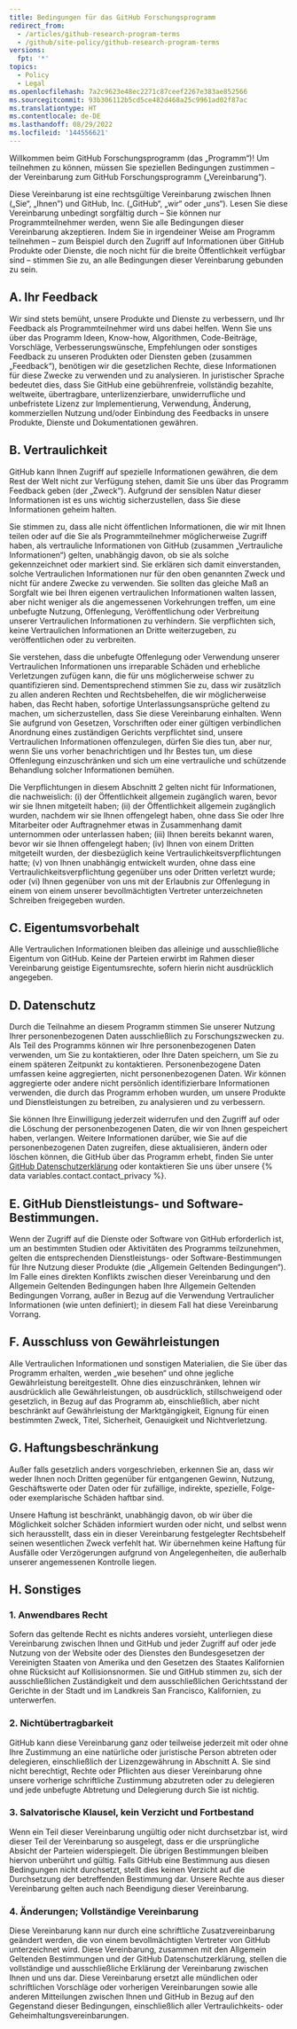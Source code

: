 ```yaml
---
title: Bedingungen für das GitHub Forschungsprogramm
redirect_from:
  - /articles/github-research-program-terms
  - /github/site-policy/github-research-program-terms
versions:
  fpt: '*'
topics:
  - Policy
  - Legal
ms.openlocfilehash: 7a2c9623e48ec2271c87ceef2267e383ae852566
ms.sourcegitcommit: 93b306112b5cd5ce482d468a25c9961ad02f87ac
ms.translationtype: HT
ms.contentlocale: de-DE
ms.lasthandoff: 08/29/2022
ms.locfileid: '144556621'
---
```

Willkommen beim GitHub Forschungsprogramm (das „Programm“)! Um teilnehmen zu können, müssen Sie speziellen Bedingungen zustimmen – der Vereinbarung zum GitHub Forschungsprogramm („Vereinbarung“).

Diese Vereinbarung ist eine rechtsgültige Vereinbarung zwischen Ihnen („Sie“, „Ihnen”) und GitHub, Inc. („GitHub“, „wir“ oder „uns“). Lesen Sie diese Vereinbarung unbedingt sorgfältig durch – Sie können nur Programmteilnehmer werden, wenn Sie alle Bedingungen dieser Vereinbarung akzeptieren. Indem Sie in irgendeiner Weise am Programm teilnehmen – zum Beispiel durch den Zugriff auf Informationen über GitHub Produkte oder Dienste, die noch nicht für die breite Öffentlichkeit verfügbar sind – stimmen Sie zu, an alle Bedingungen dieser Vereinbarung gebunden zu sein.

## A. Ihr Feedback

Wir sind stets bemüht, unsere Produkte und Dienste zu verbessern, und Ihr Feedback als Programmteilnehmer wird uns dabei helfen. Wenn Sie uns über das Programm Ideen, Know-how, Algorithmen, Code-Beiträge, Vorschläge, Verbesserungswünsche, Empfehlungen oder sonstiges Feedback zu unseren Produkten oder Diensten geben (zusammen „Feedback“), benötigen wir die gesetzlichen Rechte, diese Informationen für diese Zwecke zu verwenden und zu analysieren. In juristischer Sprache bedeutet dies, dass Sie GitHub eine gebührenfreie, vollständig bezahlte, weltweite, übertragbare, unterlizenzierbare, unwiderrufliche und unbefristete Lizenz zur Implementierung, Verwendung, Änderung, kommerziellen Nutzung und/oder Einbindung des Feedbacks in unsere Produkte, Dienste und Dokumentationen gewähren.

## B. Vertraulichkeit

GitHub kann Ihnen Zugriff auf spezielle Informationen gewähren, die dem Rest der Welt nicht zur Verfügung stehen, damit Sie uns über das Programm Feedback geben (der „Zweck“). Aufgrund der sensiblen Natur dieser Informationen ist es uns wichtig sicherzustellen, dass Sie diese Informationen geheim halten.

Sie stimmen zu, dass alle nicht öffentlichen Informationen, die wir mit Ihnen teilen oder auf die Sie als Programmteilnehmer möglicherweise Zugriff haben, als vertrauliche Informationen von GitHub (zusammen „Vertrauliche Informationen“) gelten, unabhängig davon, ob sie als solche gekennzeichnet oder markiert sind. Sie erklären sich damit einverstanden, solche Vertraulichen Informationen nur für den oben genannten Zweck und nicht für andere Zwecke zu verwenden. Sie sollten das gleiche Maß an Sorgfalt wie bei Ihren eigenen vertraulichen Informationen walten lassen, aber nicht weniger als die angemessenen Vorkehrungen treffen, um eine unbefugte Nutzung, Offenlegung, Veröffentlichung oder Verbreitung unserer Vertraulichen Informationen zu verhindern. Sie verpflichten sich, keine Vertraulichen Informationen an Dritte weiterzugeben, zu veröffentlichen oder zu verbreiten.

Sie verstehen, dass die unbefugte Offenlegung oder Verwendung unserer Vertraulichen Informationen uns irreparable Schäden und erhebliche Verletzungen zufügen kann, die für uns möglicherweise schwer zu quantifizieren sind. Dementsprechend stimmen Sie zu, dass wir zusätzlich zu allen anderen Rechten und Rechtsbehelfen, die wir möglicherweise haben, das Recht haben, sofortige Unterlassungsansprüche geltend zu machen, um sicherzustellen, dass Sie diese Vereinbarung einhalten. Wenn Sie aufgrund von Gesetzen, Vorschriften oder einer gültigen verbindlichen Anordnung eines zuständigen Gerichts verpflichtet sind, unsere Vertraulichen Informationen offenzulegen, dürfen Sie dies tun, aber nur, wenn Sie uns vorher benachrichtigen und Ihr Bestes tun, um diese Offenlegung einzuschränken und sich um eine vertrauliche und schützende Behandlung solcher Informationen bemühen.

Die Verpflichtungen in diesem Abschnitt 2 gelten nicht für Informationen, die nachweislich: (i) der Öffentlichkeit allgemein zugänglich waren, bevor wir sie Ihnen mitgeteilt haben; (ii) der Öffentlichkeit allgemein zugänglich wurden, nachdem wir sie Ihnen offengelegt haben, ohne dass Sie oder Ihre Mitarbeiter oder Auftragnehmer etwas in Zusammenhang damit unternommen oder unterlassen haben; (iii) Ihnen bereits bekannt waren, bevor wir sie Ihnen offengelegt haben; (iv) Ihnen von einem Dritten mitgeteilt wurden, der diesbezüglich keine Vertraulichkeitsverpflichtungen hatte; (v) von Ihnen unabhängig entwickelt wurden, ohne dass eine Vertraulichkeitsverpflichtung gegenüber uns oder Dritten verletzt wurde; oder (vi) Ihnen gegenüber von uns mit der Erlaubnis zur Offenlegung in einem von einem unserer bevollmächtigten Vertreter unterzeichneten Schreiben freigegeben wurden.

## C. Eigentumsvorbehalt

Alle Vertraulichen Informationen bleiben das alleinige und ausschließliche Eigentum von GitHub.  Keine der Parteien erwirbt im Rahmen dieser Vereinbarung geistige Eigentumsrechte, sofern hierin nicht ausdrücklich angegeben.

## D. Datenschutz

Durch die Teilnahme an diesem Programm stimmen Sie unserer Nutzung Ihrer personenbezogenen Daten ausschließlich zu Forschungszwecken zu. Als Teil des Programms können wir Ihre personenbezogenen Daten verwenden, um Sie zu kontaktieren, oder Ihre Daten speichern, um Sie zu einem späteren Zeitpunkt zu kontaktieren. Personenbezogene Daten umfassen keine aggregierten, nicht personenbezogenen Daten. Wir können aggregierte oder andere nicht persönlich identifizierbare Informationen verwenden, die durch das Programm erhoben wurden, um unsere Produkte und Dienstleistungen zu betreiben, zu analysieren und zu verbessern.

Sie können Ihre Einwilligung jederzeit widerrufen und den Zugriff auf oder die Löschung der personenbezogenen Daten, die wir von Ihnen gespeichert haben, verlangen. Weitere Informationen darüber, wie Sie auf die personenbezogenen Daten zugreifen, diese aktualisieren, ändern oder löschen können, die GitHub über das Programm erhebt, finden Sie unter [GitHub Datenschutzerklärung](/articles/github-privacy-statement/) oder kontaktieren Sie uns über unsere {% data variables.contact.contact_privacy %}.

## E. GitHub Dienstleistungs- und Software-Bestimmungen.

Wenn der Zugriff auf die Dienste oder Software von GitHub erforderlich ist, um an bestimmten Studien oder Aktivitäten des Programms teilzunehmen, gelten die entsprechenden Dienstleistungs- oder Software-Bestimmungen für Ihre Nutzung dieser Produkte (die „Allgemein Geltenden Bedingungen“). Im Falle eines direkten Konflikts zwischen dieser Vereinbarung und den Allgemein Geltenden Bedingungen haben Ihre Allgemein Geltenden Bedingungen Vorrang, außer in Bezug auf die Verwendung Vertraulicher Informationen (wie unten definiert); in diesem Fall hat diese Vereinbarung Vorrang.

## F. Ausschluss von Gewährleistungen

Alle Vertraulichen Informationen und sonstigen Materialien, die Sie über das Programm erhalten, werden „wie besehen“ und ohne jegliche Gewährleistung bereitgestellt. Ohne dies einzuschränken, lehnen wir ausdrücklich alle Gewährleistungen, ob ausdrücklich, stillschweigend oder gesetzlich, in Bezug auf das Programm ab, einschließlich, aber nicht beschränkt auf Gewährleistung der Marktgängigkeit, Eignung für einen bestimmten Zweck, Titel, Sicherheit, Genauigkeit und Nichtverletzung.

## G. Haftungsbeschränkung

Außer falls gesetzlich anders vorgeschrieben, erkennen Sie an, dass wir weder Ihnen noch Dritten gegenüber für entgangenen Gewinn, Nutzung, Geschäftswerte oder Daten oder für zufällige, indirekte, spezielle, Folge- oder exemplarische Schäden haftbar sind.

Unsere Haftung ist beschränkt, unabhängig davon, ob wir über die Möglichkeit solcher Schäden informiert wurden oder nicht, und selbst wenn sich herausstellt, dass ein in dieser Vereinbarung festgelegter Rechtsbehelf seinen wesentlichen Zweck verfehlt hat. Wir übernehmen keine Haftung für Ausfälle oder Verzögerungen aufgrund von Angelegenheiten, die außerhalb unserer angemessenen Kontrolle liegen.

## H. Sonstiges

### 1. Anwendbares Recht
Sofern das geltende Recht es nichts anderes vorsieht, unterliegen diese Vereinbarung zwischen Ihnen und GitHub und jeder Zugriff auf oder jede Nutzung von der Website oder des Dienstes den Bundesgesetzen der Vereinigten Staaten von Amerika und den Gesetzen des Staates Kalifornien ohne Rücksicht auf Kollisionsnormen. Sie und GitHub stimmen zu, sich der ausschließlichen Zuständigkeit und dem ausschließlichen Gerichtsstand der Gerichte in der Stadt und im Landkreis San Francisco, Kalifornien, zu unterwerfen.

### 2. Nichtübertragbarkeit
GitHub kann diese Vereinbarung ganz oder teilweise jederzeit mit oder ohne Ihre Zustimmung an eine natürliche oder juristische Person abtreten oder delegieren, einschließlich der Lizenzgewährung in Abschnitt A. Sie sind nicht berechtigt, Rechte oder Pflichten aus dieser Vereinbarung ohne unsere vorherige schriftliche Zustimmung abzutreten oder zu delegieren und jede unbefugte Abtretung und Delegierung durch Sie ist nichtig.

### 3. Salvatorische Klausel, kein Verzicht und Fortbestand
Wenn ein Teil dieser Vereinbarung ungültig oder nicht durchsetzbar ist, wird dieser Teil der Vereinbarung so ausgelegt, dass er die ursprüngliche Absicht der Parteien widerspiegelt. Die übrigen Bestimmungen bleiben hiervon unberührt und gültig. Falls GitHub eine Bestimmung aus diesen Bedingungen nicht durchsetzt, stellt dies keinen Verzicht auf die Durchsetzung der betreffenden Bestimmung dar. Unsere Rechte aus dieser Vereinbarung gelten auch nach Beendigung dieser Vereinbarung.

### 4. Änderungen; Vollständige Vereinbarung
Diese Vereinbarung kann nur durch eine schriftliche Zusatzvereinbarung geändert werden, die von einem bevollmächtigten Vertreter von GitHub unterzeichnet wird. Diese Vereinbarung, zusammen mit den Allgemein Geltenden Bestimmungen und der GitHub Datenschutzerklärung, stellen die vollständige und ausschließliche Erklärung der Vereinbarung zwischen Ihnen und uns dar. Diese Vereinbarung ersetzt alle mündlichen oder schriftlichen Vorschläge oder vorherigen Vereinbarungen sowie alle anderen Mitteilungen zwischen Ihnen und GitHub in Bezug auf den Gegenstand dieser Bedingungen, einschließlich aller Vertraulichkeits- oder Geheimhaltungsvereinbarungen.
